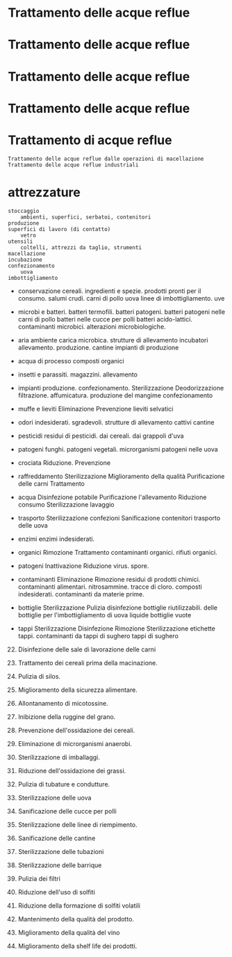 # Trattamento delle acque reflue
# Trattamento delle acque reflue
# Trattamento delle acque reflue
# Trattamento delle acque reflue
# Trattamento di acque reflue
    Trattamento delle acque reflue dalle operazioni di macellazione
    Trattamento delle acque reflue industriali


# attrezzature
    stoccaggio
        ambienti, superfici, serbatoi, contenitori
    produzione
    superfici di lavoro (di contatto)
        vetro
    utensili
        coltelli, attrezzi da taglio, strumenti
    macellazione
    incubazione
    confezionamento
        uova
    imbottigliamento



- conservazione
    cereali.
    ingredienti e spezie.
    prodotti pronti per il consumo.
    salumi crudi.
    carni di pollo
    uova
    linee di imbottigliamento.
    uve

    
- microbi e batteri.
    batteri termofili.
    batteri patogeni.
    batteri patogeni nelle carni di pollo
    batteri nelle cucce per polli
    batteri acido-lattici.
    contaminanti microbici.
    alterazioni microbiologiche.


- aria ambiente
    carica microbica.
    strutture di allevamento
    incubatori
    allevamento.
    produzione.
    cantine
    impianti di produzione


- acqua di processo
    composti organici


- insetti e parassiti.
    magazzini.
    allevamento

- impianti
    produzione.
    confezionamento.
    Sterilizzazione
    Deodorizzazione
    filtrazione.
    affumicatura.
    produzione del mangime
    confezionamento

- muffe e lieviti
    Eliminazione
    Prevenzione
    lieviti selvatici

- odori
    indesiderati.
    sgradevoli.
    strutture di allevamento
    cattivi
    cantine

- pesticidi
    residui di pesticidi.
    dai cereali.
    dai grappoli d'uva

- patogeni
    funghi.
    patogeni vegetali.
    microrganismi patogeni nelle uova

- crociata
    Riduzione.
    Prevenzione

- raffreddamento
    Sterilizzazione
    Miglioramento della qualità
    Purificazione
    delle carni
    Trattamento

- acqua
    Disinfezione
    potabile
    Purificazione
    l'allevamento
    Riduzione consumo
    Sterilizzazione
    lavaggio

- trasporto
    Sterilizzazione
    confezioni
    Sanificazione
    contenitori 
    trasporto delle uova


- enzimi
    enzimi indesiderati.
    
- organici
    Rimozione 
    Trattamento
    contaminanti organici.
    rifiuti organici.
    
- patogeni 
    Inattivazione 
    Riduzione 
    virus.
    spore.

- contaminanti
    Eliminazione
    Rimozione
    residui di prodotti chimici.
    contaminanti alimentari.
    nitrosammine.
    tracce di cloro.
    composti indesiderati.
    contaminanti da materie prime.

- bottiglie
    Sterilizzazione 
    Pulizia 
    disinfezione
    bottiglie riutilizzabili.
    delle bottiglie per l'imbottigliamento di uova liquide
    bottiglie vuote

- tappi
    Sterilizzazione 
    Disinfezione 
    Rimozione 
    Sterilizzazione 
    etichette
    tappi.
    contaminanti da tappi di sughero
    tappi di sughero



22. Disinfezione delle sale di lavorazione delle carni

7. Trattamento dei cereali prima della macinazione.
11. Pulizia di silos.
13. Miglioramento della sicurezza alimentare.
14. Allontanamento di micotossine.
18. Inibizione della ruggine del grano.
27. Prevenzione dell'ossidazione dei cereali.
28. Eliminazione di microrganismi anaerobi.

11. Sterilizzazione di imballaggi.
14. Riduzione dell'ossidazione dei grassi.
18. Pulizia di tubature e condutture.

5. Sterilizzazione delle uova
14. Sanificazione delle cucce per polli

20. Sterilizzazione delle linee di riempimento.

6. Sanificazione delle cantine
7. Sterilizzazione delle tubazioni
12. Sterilizzazione delle barrique
25. Pulizia dei filtri

15. Riduzione dell'uso di solfiti
23. Riduzione della formazione di solfiti volatili

28. Mantenimento della qualità del prodotto.
19. Miglioramento della qualità del vino
12. Miglioramento della shelf life dei prodotti.